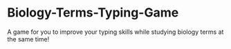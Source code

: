 # Biology-Terms-Typing-Game
A game for you to improve your typing skills while studying biology terms at the same time!
